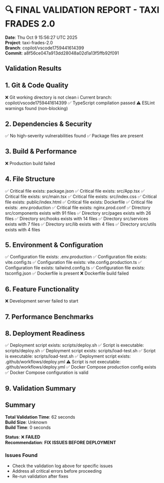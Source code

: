# 🔍 FINAL VALIDATION REPORT - TAXI FRADES 2.0

**Date**: Thu Oct  9 15:56:27 UTC 2025  
**Project**: taxi-frades-2.0  
**Branch**: copilot/vscode1759441614399  
**Commit**: a8f56ce047a913dd28048a02d1a13f5ffb92f091  

## Validation Results


## 1. Git & Code Quality
❌ Git working directory is not clean
ℹ️ Current branch: copilot/vscode1759441614399
✅ TypeScript compilation passed
⚠️ ESLint warnings found (non-blocking)

## 2. Dependencies & Security
✅ No high-severity vulnerabilities found
✅ Package files are present

## 3. Build & Performance
❌ Production build failed

## 4. File Structure
✅ Critical file exists: package.json
✅ Critical file exists: src/App.tsx
✅ Critical file exists: src/main.tsx
✅ Critical file exists: src/index.css
✅ Critical file exists: public/index.html
✅ Critical file exists: Dockerfile
✅ Critical file exists: .env.production
✅ Critical file exists: nginx.prod.conf
✅ Directory src/components exists with 91 files
✅ Directory src/pages exists with 26 files
✅ Directory src/hooks exists with 14 files
✅ Directory src/services exists with 7 files
✅ Directory src/lib exists with 4 files
✅ Directory src/utils exists with 4 files

## 5. Environment & Configuration
✅ Configuration file exists: .env.production
✅ Configuration file exists: vite.config.ts
✅ Configuration file exists: vite.config.production.ts
✅ Configuration file exists: tailwind.config.ts
✅ Configuration file exists: tsconfig.json
✅ Dockerfile is present
❌ Dockerfile build failed

## 6. Feature Functionality
❌ Development server failed to start

## 7. Performance Benchmarks

## 8. Deployment Readiness
✅ Deployment script exists: scripts/deploy.sh
✅ Script is executable: scripts/deploy.sh
✅ Deployment script exists: scripts/load-test.sh
✅ Script is executable: scripts/load-test.sh
✅ Deployment script exists: .github/workflows/deploy.yml
⚠️ Script is not executable: .github/workflows/deploy.yml
✅ Docker Compose production config exists
✅ Docker Compose configuration is valid

## 9. Validation Summary

## Summary

**Total Validation Time**: 62 seconds  
**Build Size**: Unknown  
**Build Time**: 0 seconds  

**Status**: ❌ **FAILED**  
**Recommendation**: **FIX ISSUES BEFORE DEPLOYMENT**

### Issues Found
- Check the validation log above for specific issues
- Address all critical errors before proceeding
- Re-run validation after fixes

